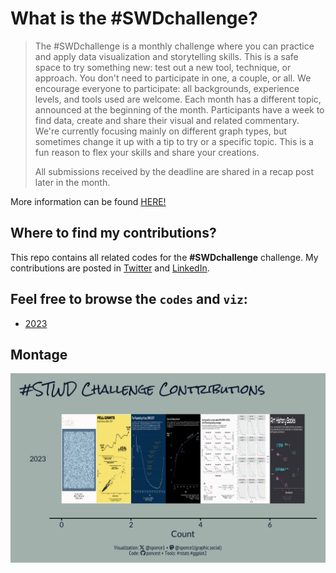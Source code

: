 # What is the #SWDchallenge?

> The #SWDchallenge is a monthly challenge where you can practice and apply data visualization and storytelling skills. This is a safe space to try something new: test out a new tool, technique, or approach. You don't need to participate in one, a couple, or all. We encourage everyone to participate: all backgrounds, experience levels, and tools used are welcome. Each month has a different topic, announced at the beginning of the month. Participants have a week to find data, create and share their visual and related commentary. We're currently focusing mainly on different graph types, but sometimes change it up with a tip to try or a specific topic. This is a fun reason to flex your skills and share your creations.
> 
> All submissions received by the deadline are shared in a recap post later in the month. 

More information can be found [HERE!](https://community.storytellingwithdata.com/challenges//nov-2020-explain-the-change)


## Where to find my contributions?
This repo contains all related codes for the __#SWDchallenge__ challenge. My contributions are posted in [Twitter](https://twitter.com/sponce1) and [LinkedIn](https://www.linkedin.com/in/stevenponce/). 


## Feel free to browse the `codes` and `viz`:
* [2023](/2023/README.md)



## Montage
![Montage](https://github.com/poncest/SWDchallange/blob/main/summary/image_plot.png "Montage")
